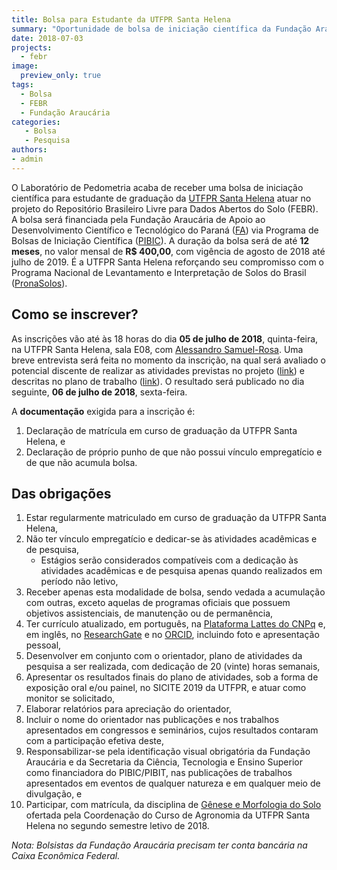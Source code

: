 ```yaml
---
title: Bolsa para Estudante da UTFPR Santa Helena
summary: "Oportunidade de bolsa de iniciação científica da Fundação Araucária com duração de um ano (2018/2019)"
date: 2018-07-03
projects:
  - febr
image:
  preview_only: true
tags:
  - Bolsa
  - FEBR
  - Fundação Araucária
categories:
   - Bolsa
   - Pesquisa
authors:
- admin
---
```


O Laboratório de Pedometria acaba de receber uma bolsa de iniciação científica para estudante de graduação da [UTFPR Santa Helena][utfpr] atuar no projeto do Repositório Brasileiro Livre para Dados Abertos do Solo (FEBR). A bolsa será financiada pela Fundação Araucária de Apoio ao Desenvolvimento Científico e Tecnológico do Paraná ([FA][fa]) via Programa de Bolsas de Iniciação Científica ([PIBIC][pibic]). A duração da bolsa será de até __12 meses__, no valor mensal de __R$ 400,00__, com vigência de agosto de 2018 até julho de 2019. É a UTFPR Santa Helena reforçando seu compromisso com o Programa Nacional de Levantamento e Interpretação de Solos do Brasil ([PronaSolos][pronasolos]).

[fa]: http://www.fappr.pr.gov.br/
[pibic]: http://www.fappr.pr.gov.br/arquivos/File/chamadas2018/2018_CP02_PibicPibit.pdf
[pronasolos]: http://www.imprensanacional.gov.br/web/guest/materia/-/asset_publisher/Kujrw0TZC2Mb/content/id/26572788/do1-2018-06-20-decreto-n-9-414-de-19-de-junho-de-2018-26572694
[utfpr]: http://portal.utfpr.edu.br/

## Como se inscrever?

As inscrições vão até às 18 horas do dia __05 de julho de 2018__, quinta-feira, na UTFPR Santa Helena, sala E08, com [Alessandro Samuel-Rosa][alessandro]. Uma breve entrevista será feita no momento da inscrição, na qual será avaliado o potencial discente de realizar as atividades previstas no projeto ([link][projeto]) e descritas no plano de trabalho ([link][plano]). O resultado será publicado no dia seguinte, __06 de julho de 2018__, sexta-feira.

[projeto]: https://cloud.utfpr.edu.br/index.php/s/wuWaPRHnIDEkrxP
[plano]: https://cloud.utfpr.edu.br/index.php/s/PC3XWdHwDact3YX
[alessandro]: http://samuel-rosa.github.io/

A __documentação__ exigida para a inscrição é:

1. Declaração de matrícula em curso de graduação da UTFPR Santa Helena, e
2. Declaração de próprio punho de que não possui vínculo empregatício e de que não acumula bolsa.

## Das obrigações

1. Estar regularmente matriculado em curso de graduação da UTFPR Santa Helena,
2. Não ter vínculo empregatício e dedicar-se às atividades acadêmicas e de pesquisa,
    + Estágios serão considerados compatíveis com a dedicação às atividades acadêmicas e de pesquisa apenas quando realizados em período não letivo,
3. Receber apenas esta modalidade de bolsa, sendo vedada a acumulação com outras, exceto aquelas de programas oficiais que possuem objetivos assistenciais, de manutenção ou de permanência,
4. Ter currículo atualizado, em português, na [Plataforma Lattes do CNPq][lattes] e, em inglês, no [ResearchGate][rg] e no [ORCID][orcid], incluindo foto e apresentação pessoal,
5. Desenvolver em conjunto com o orientador, plano de atividades da pesquisa a ser realizada, com dedicação de 20 (vinte) horas semanais,
6. Apresentar os resultados finais do plano de atividades, sob a forma de exposição oral e/ou painel, no SICITE 2019 da UTFPR, e atuar como monitor se solicitado,
7. Elaborar relatórios para apreciação do orientador,
8. Incluir o nome do orientador nas publicações e nos trabalhos apresentados em congressos e seminários, cujos resultados contaram com a participação efetiva deste,
9. Responsabilizar-se pela identificação visual obrigatória da Fundação Araucária e da Secretaria da Ciência, Tecnologia e Ensino Superior como financiadora do PIBIC/PIBIT, nas publicações de trabalhos apresentados em eventos de qualquer natureza e em qualquer meio de divulgação, e
10. Participar, com matrícula, da disciplina de [Gênese e Morfologia do Solo][genese] ofertada pela Coordenação do Curso de Agronomia da UTFPR Santa Helena no segundo semestre letivo de 2018.

[lattes]: http://lattes.cnpq.br/
[rg]: https://www.researchgate.net/
[orcid]: https://orcid.org/
[genese]: http://www.utfpr.edu.br/patobranco/estrutura-universitaria/diretorias/dirgrad/cursos/coagr/documentos/planos_de_ensino_560-1/genese-e-morfologia-do-solo-a-gs24g

_Nota: Bolsistas da Fundação Araucária precisam ter conta bancária na Caixa Econômica Federal._
